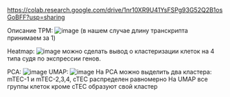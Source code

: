 https://colab.research.google.com/drive/1nr10XR9U41YsFSPg93G52Q2B1osGoBFF?usp=sharing

Описание TPM:
![image](https://user-images.githubusercontent.com/91340562/208302299-bc17581d-cb95-44c9-9cac-197cb4567810.png)
(в нашем случае длину транскрипта принимаем за 1)

Heatmap:
![image](https://user-images.githubusercontent.com/91340562/208302339-41728151-49de-4b01-969c-7eef021a938e.png)
можно сделать вывод о кластеризации клеток на 4 типа судя по экспрессии генов.

PCA:
![image](https://user-images.githubusercontent.com/91340562/208302381-01156b86-8b95-4614-83bb-f38b3620f9f4.png)
UMAP:
![image](https://user-images.githubusercontent.com/91340562/208302397-a746b12c-8377-454f-bc5d-4acb205d892c.png)
На PCA можно выделить два кластера: mTEC-1 и mTEC-2,3,4, cTEC распределен равномерно
На UMAP все группы клеток кроме cTEC образуют свой кластер

